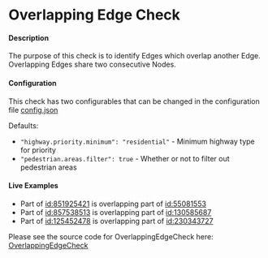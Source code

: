 # Overlapping Edge Check

#### Description
The purpose of this check is to identify Edges which overlap another Edge.  Overlapping Edges share two consecutive Nodes. 

#### Configuration

This check has two configurables that can be changed in the configuration file [config.json](../../config/configuration.json)

Defaults:
- ```"highway.priority.minimum": "residential"``` - Minimum highway type for priority
- ```"pedestrian.areas.filter": true``` - Whether or not to filter out pedestrian areas

#### Live Examples

- Part of [id:851925421](https://www.openstreetmap.org/way/851925421) is overlapping part of [id:55081553](https://www.openstreetmap.org/way/55081553)
- Part of [id:857538513](https://www.openstreetmap.org/way/857538513) is overlapping part of [id:130585687](https://www.openstreetmap.org/way/130585687)
- Part of [id:125452478](https://www.openstreetmap.org/way/125452478) is overlapping part of [id:230343727](https://www.openstreetmap.org/way/230343727)

Please see the source code for OverlappingEdgeCheck here: [OverlappingEdgeCheck](../../src/main/java/org/openstreetmap/atlas/checks/validation/linear/edges/OverlappingEdgeCheck.java)